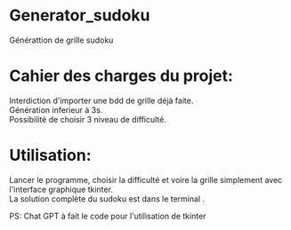 # Generator_sudoku
Générattion de grille sudoku

# Cahier des charges du projet:
Interdiction d'importer une bdd de grille déjà faite.<br>
Génération inferieur à 3s.<br>
Possibilité de choisir 3 niveau de difficulté.

# Utilisation:
Lancer le programme, choisir la difficulté et voire la grille simplement avec l'interface graphique tkinter.<br>
La solution complète du sudoku est dans le terminal .

PS: Chat GPT à fait le code pour l'utilisation de tkinter
